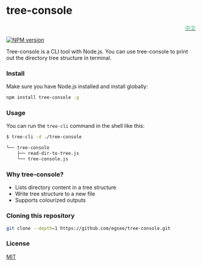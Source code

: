 tree-console 
========
<div align=right><a href="README_zh.md"><font color=#42b983>中文</font></a></div>

[![NPM version](https://img.shields.io/npm/v/tree-console)](https://www.npmjs.com/package/tree-console)

Tree-console is a CLI tool with Node.js. You can use tree-console to print out the directory tree structure in terminal.


### Install

Make sure you have Node.js installed and install globally:

```sh
npm install tree-console -g
```

### Usage

You can run the `tree-cli` command in the shell like this:

```sh
$ tree-cli -d ./tree-console

└── tree-console
    ├── read-dir-to-tree.js
    └── tree-console.js
```

### Why tree-console?

 * Lists directory content in a tree structure
 * Write tree structure to a new file
 * Supports colourized outputs

### Cloning this repository ###

```sh
git clone --depth=1 https://github.com/egsee/tree-console.git
```
### License

[MIT](./LICENSE)

